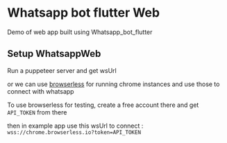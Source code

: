 # Whatsapp bot flutter Web

Demo of web app built using Whatsapp_bot_flutter


## Setup WhatsappWeb

Run a puppeteer server and get wsUrl

or we can use [browserless](https://cloud.browserless.io/account/) for running chrome instances and use those to connect with whatsapp

To use browserless for testing, create a free account there and get `API_TOKEN` from there

then in example app use this wsUrl to connect : `wss://chrome.browserless.io?token=API_TOKEN`